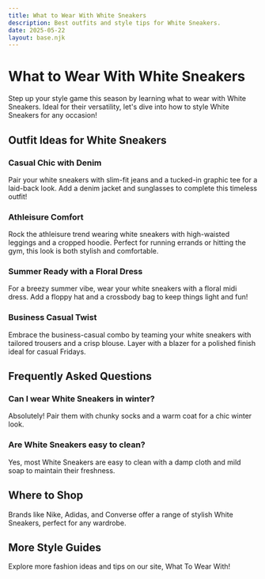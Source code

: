 ```yaml
---
title: What to Wear With White Sneakers
description: Best outfits and style tips for White Sneakers.
date: 2025-05-22
layout: base.njk
---
```


# What to Wear With White Sneakers

Step up your style game this season by learning what to wear with White Sneakers. Ideal for their versatility, let's dive into how to style White Sneakers for any occasion!

## Outfit Ideas for White Sneakers

### Casual Chic with Denim
Pair your white sneakers with slim-fit jeans and a tucked-in graphic tee for a laid-back look. Add a denim jacket and sunglasses to complete this timeless outfit!

### Athleisure Comfort
Rock the athleisure trend wearing white sneakers with high-waisted leggings and a cropped hoodie. Perfect for running errands or hitting the gym, this look is both stylish and comfortable.

### Summer Ready with a Floral Dress
For a breezy summer vibe, wear your white sneakers with a floral midi dress. Add a floppy hat and a crossbody bag to keep things light and fun!

### Business Casual Twist
Embrace the business-casual combo by teaming your white sneakers with tailored trousers and a crisp blouse. Layer with a blazer for a polished finish ideal for casual Fridays.

## Frequently Asked Questions

### Can I wear White Sneakers in winter?
Absolutely! Pair them with chunky socks and a warm coat for a chic winter look.

### Are White Sneakers easy to clean?
Yes, most White Sneakers are easy to clean with a damp cloth and mild soap to maintain their freshness.

## Where to Shop

Brands like Nike, Adidas, and Converse offer a range of stylish White Sneakers, perfect for any wardrobe.

## More Style Guides

Explore more fashion ideas and tips on our site, What To Wear With!
